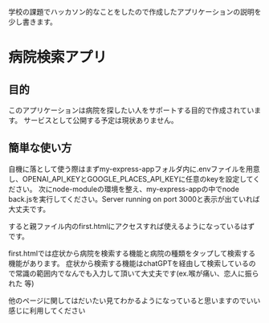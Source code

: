 学校の課題でハッカソン的なことをしたので作成したアプリケーションの説明を少し書きます。

# 病院検索アプリ

## 目的
このアプリケーションは病院を探したい人をサポートする目的で作成されています。
サービスとして公開する予定は現状ありません。

## 簡単な使い方
自機に落として使う際はまずmy-express-appフォルダ内に.envファイルを用意し、OPENAI_API_KEYとGOOGLE_PLACES_API_KEYに任意のkeyを設定してください。
次にnode-moduleの環境を整え、my-express-appの中でnode back.jsを実行してください。Server running on port 3000と表示が出ていれば大丈夫です。

すると親ファイル内のfirst.htmlにアクセスすれば使えるようになっているはずです。

first.htmlでは症状から病院を検索する機能と病院の種類をタップして検索する機能があります。
症状から検索する機能はchatGPTを経由して検索しているので常識の範囲内でなんでも入力して頂いて大丈夫です(ex.喉が痛い、恋人に振られた 等)

他のページに関してはだいたい見てわかるようになっていると思いますのでいい感じに利用してください
